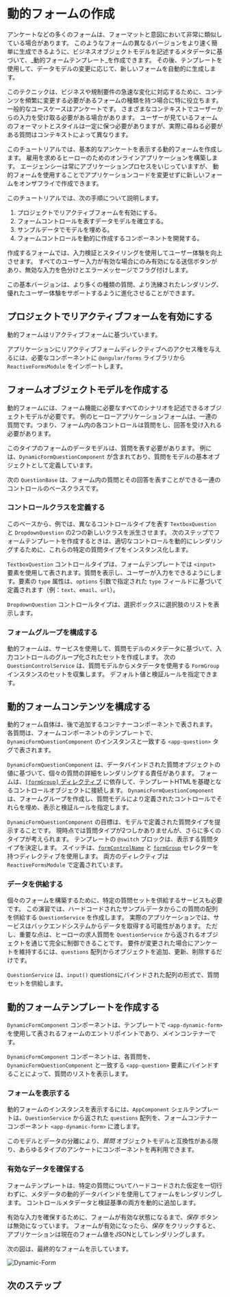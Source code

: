 # 動的フォームの作成

アンケートなどの多くのフォームは、フォーマットと意図において非常に類似している場合があります。
このようなフォームの異なるバージョンをより速く簡単に生成できるように、ビジネスオブジェクトモデルを記述するメタデータに基づいて、_動的フォームテンプレート_を作成できます。
その後、テンプレートを使用して、データモデルの変更に応じて、新しいフォームを自動的に生成します。

このテクニックは、ビジネスや規制要件の急速な変化に対応するために、コンテンツを頻繁に変更する必要があるフォームの種類を持つ場合に特に役立ちます。
一般的なユースケースはアンケートです。
さまざまなコンテキストでユーザーからの入力を受け取る必要がある場合があります。
ユーザーが見ているフォームのフォーマットとスタイルは一定に保つ必要がありますが、実際に尋ねる必要がある質問はコンテキストによって異なります。

このチュートリアルでは、基本的なアンケートを表示する動的フォームを作成します。
雇用を求めるヒーローのためのオンラインアプリケーションを構築します。
エージェンシーは常にアプリケーションプロセスをいじっていますが、
動的フォームを使用することでアプリケーションコードを変更せずに新しいフォームをオンザフライで作成できます。

このチュートリアルでは、次の手順について説明します。

1. プロジェクトでリアクティブフォームを有効にする。
1. フォームコントロールを表すデータモデルを確立する。
1. サンプルデータでモデルを埋める。
1. フォームコントロールを動的に作成するコンポーネントを開発する。

作成するフォームでは、入力検証とスタイリングを使用してユーザー体験を向上させます。
すべてのユーザー入力が有効な場合にのみ有効になる送信ボタンがあり、無効な入力を色分けとエラーメッセージでフラグ付けします。

この基本バージョンは、より多くの種類の質問、より洗練されたレンダリング、優れたユーザー体験をサポートするように進化させることができます。

## プロジェクトでリアクティブフォームを有効にする

動的フォームはリアクティブフォームに基づいています。

アプリケーションにリアクティブフォームディレクティブへのアクセス権を与えるには、必要なコンポーネントに `@angular/forms` ライブラリから `ReactiveFormsModule` をインポートします。

<docs-code-multifile>
    <docs-code header="dynamic-form.component.ts" path="adev/src/content/examples/dynamic-form/src/app/dynamic-form.component.ts"/>
    <docs-code header="dynamic-form-question.component.ts" path="adev/src/content/examples/dynamic-form/src/app/dynamic-form-question.component.ts"/>
</docs-code-multifile>

## フォームオブジェクトモデルを作成する

動的フォームには、フォーム機能に必要なすべてのシナリオを記述できるオブジェクトモデルが必要です。
例のヒーローアプリケーションフォームは、一連の質問です。つまり、フォーム内の各コントロールは質問をし、回答を受け入れる必要があります。

このタイプのフォームのデータモデルは、質問を表す必要があります。
例には、`DynamicFormQuestionComponent` が含まれており、質問をモデルの基本オブジェクトとして定義しています。

次の `QuestionBase` は、フォーム内の質問とその回答を表すことができる一連のコントロールのベースクラスです。

<docs-code header="src/app/question-base.ts" path="adev/src/content/examples/dynamic-form/src/app/question-base.ts"/>

### コントロールクラスを定義する

このベースから、例では、異なるコントロールタイプを表す `TextboxQuestion` と `DropdownQuestion` の2つの新しいクラスを派生させます。
次のステップでフォームテンプレートを作成するときは、適切なコントロールを動的にレンダリングするために、これらの特定の質問タイプをインスタンス化します。

`TextboxQuestion` コントロールタイプは、フォームテンプレートでは `<input>` 要素を使用して表されます。質問を表示し、ユーザーが入力をできるようにします。要素の `type` 属性は、`options` 引数で指定された `type` フィールドに基づいて定義されます（例：`text`、`email`、`url`）。

<docs-code header="question-textbox.ts" path="adev/src/content/examples/dynamic-form/src/app/question-textbox.ts"/>

`DropdownQuestion` コントロールタイプは、選択ボックスに選択肢のリストを表示します。

<docs-code header="question-dropdown.ts" path="adev/src/content/examples/dynamic-form/src/app/question-dropdown.ts"/>

### フォームグループを構成する

動的フォームは、サービスを使用して、質問モデルのメタデータに基づいて、入力コントロールのグループ化されたセットを作成します。
次の `QuestionControlService` は、質問モデルからメタデータを使用する `FormGroup` インスタンスのセットを収集します。
デフォルト値と検証ルールを指定できます。

<docs-code header="src/app/question-control.service.ts" path="adev/src/content/examples/dynamic-form/src/app/question-control.service.ts"/>

## 動的フォームコンテンツを構成する

動的フォーム自体は、後で追加するコンテナーコンポーネントで表されます。
各質問は、フォームコンポーネントのテンプレートで、`DynamicFormQuestionComponent` のインスタンスと一致する `<app-question>` タグで表されます。

`DynamicFormQuestionComponent` は、データバインドされた質問オブジェクトの値に基づいて、個々の質問の詳細をレンダリングする責任があります。
フォームは、[`[formGroup]` ディレクティブ](api/forms/FormGroupDirective "API リファレンス") に依存して、テンプレートHTMLを基礎となるコントロールオブジェクトに接続します。
`DynamicFormQuestionComponent` は、フォームグループを作成し、質問モデルにより定義されたコントロールでそれらを埋め、表示と検証ルールを指定します。

<docs-code-multifile>
  <docs-code header="dynamic-form-question.component.html" path="adev/src/content/examples/dynamic-form/src/app/dynamic-form-question.component.html"/>
  <docs-code header="dynamic-form-question.component.ts" path="adev/src/content/examples/dynamic-form/src/app/dynamic-form-question.component.ts"/>
</docs-code-multifile>

`DynamicFormQuestionComponent` の目標は、モデルで定義された質問タイプを提示することです。
現時点では質問タイプが2つしかありませんが、さらに多くのタイプが考えられます。
テンプレートの `@switch` ブロックは、表示する質問タイプを決定します。
スイッチは、[`formControlName`](api/forms/FormControlName "FormControlName ディレクティブ API リファレンス") と [`formGroup`](api/forms/FormGroupDirective "FormGroupDirective API リファレンス") セレクターを持つディレクティブを使用します。
両方のディレクティブは `ReactiveFormsModule` で定義されています。

### データを供給する

個々のフォームを構築するために、特定の質問セットを供給するサービスも必要です。
この演習では、ハードコードされたサンプルデータからこの質問の配列を供給する `QuestionService` を作成します。
実際のアプリケーションでは、サービスはバックエンドシステムからデータを取得する可能性があります。
ただし、重要な点は、ヒーローの求人質問を `QuestionService` から返されるオブジェクトを通じて完全に制御できることです。
要件が変更された場合にアンケートを維持するには、`questions` 配列からオブジェクトを追加、更新、削除するだけです。

`QuestionService` は、`input()` questionsにバインドされた配列の形式で、質問セットを供給します。

<docs-code header="src/app/question.service.ts" path="adev/src/content/examples/dynamic-form/src/app/question.service.ts"/>

## 動的フォームテンプレートを作成する

`DynamicFormComponent` コンポーネントは、テンプレートで `<app-dynamic-form>` を使用して表されるフォームのエントリポイントであり、メインコンテナーです。

`DynamicFormComponent` コンポーネントは、各質問を、`DynamicFormQuestionComponent` と一致する `<app-question>` 要素にバインドすることによって、質問のリストを表示します。

<docs-code-multifile>
    <docs-code header="dynamic-form.component.html" path="adev/src/content/examples/dynamic-form/src/app/dynamic-form.component.html"/>
    <docs-code header="dynamic-form.component.ts" path="adev/src/content/examples/dynamic-form/src/app/dynamic-form.component.ts"/>
</docs-code-multifile>

### フォームを表示する

動的フォームのインスタンスを表示するには、`AppComponent` シェルテンプレートは、`QuestionService` から返された `questions` 配列を、フォームコンテナーコンポーネント `<app-dynamic-form>` に渡します。

<docs-code header="app.component.ts" path="adev/src/content/examples/dynamic-form/src/app/app.component.ts"/>

このモデルとデータの分離により、_質問_ オブジェクトモデルと互換性がある限り、あらゆるタイプのアンケートにコンポーネントを再利用できます。

### 有効なデータを確保する

フォームテンプレートは、特定の質問についてハードコードされた仮定を一切行わずに、メタデータの動的データバインドを使用してフォームをレンダリングします。
コントロールメタデータと検証基準の両方を動的に追加します。

有効な入力を確保するために、フォームが有効な状態になるまで、_保存_ ボタンは無効になっています。
フォームが有効になったら、_保存_ をクリックすると、アプリケーションは現在のフォーム値をJSONとしてレンダリングします。

次の図は、最終的なフォームを示しています。

<img alt="Dynamic-Form" src="assets/images/guide/dynamic-form/dynamic-form.png">

## 次のステップ

<docs-pill-row>
  <docs-pill title="フォーム入力の検証" href="guide/forms/reactive-forms#validating-form-input" />
  <docs-pill title="フォーム検証ガイド" href="guide/forms/form-validation" />
</docs-pill-row>
